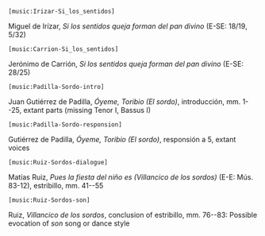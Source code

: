`[music:Irizar-Si_los_sentidos]`

Miguel de Irízar, *Si los sentidos queja forman del pan divino* (E-SE: 18/19,
5/32)
<!--- mm. -->


`[music:Carrion-Si_los_sentidos]`

Jerónimo de Carrión, *Si los sentidos queja forman del pan divino* (E-SE: 28/25)
<!--- mm. -->


`[music:Padilla-Sordo-intro]`

Juan Gutiérrez de Padilla, *Óyeme, Toribio (El sordo)*, introducción, mm. 1--25,
extant parts (missing Tenor I, Bassus I)
<!--- mm., sign. -->


`[music:Padilla-Sordo-responsion]`

Gutiérrez de Padilla, *Óyeme, Toribio (El sordo)*, responsión a 5, extant voices
<!--- mm., sign. -->


`[music:Ruiz-Sordos-dialogue]`

Matías Ruiz, *Pues la fiesta del niño es (Villancico de los sordos)* (E-E: Mús.
83-12), estribillo, mm. 41--55
<!--- mm. -->


`[music:Ruiz-Sordos-son]`

Ruiz, *Villancico de los sordos*, conclusion of estribillo, mm. 76--83: Possible
evocation of *son* song or dance style
<!--- mm. -->

